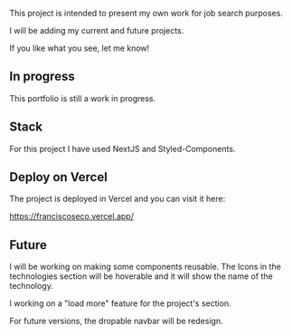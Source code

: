 This project is intended to present my own work for job search purposes.

I will be adding my current and future projects.

If you like what you see, let me know!

## In progress

This portfolio is still a work in progress.

## Stack

For this project I have used NextJS and Styled-Components.

## Deploy on Vercel

The project is deployed in Vercel and you can visit it here:

https://franciscoseco.vercel.app/

## Future

I will be working on making some components reusable. The Icons in the technologies section will be hoverable and it will show the name of the technology.

I working on a "load more" feature for the project's section.

For future versions, the dropable navbar will be redesign.
